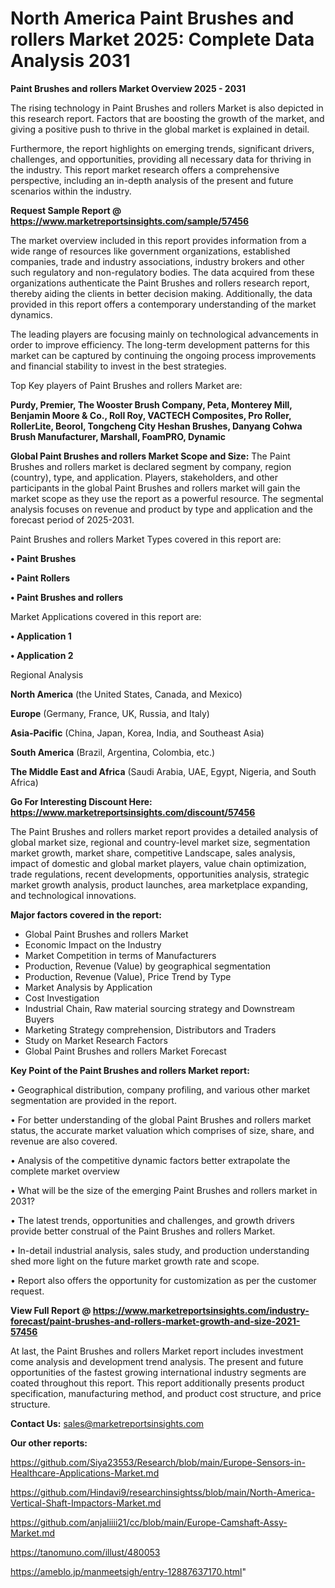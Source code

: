 # North America Paint Brushes and rollers Market 2025: Complete Data Analysis 2031

<Strong> Paint Brushes and rollers Market Overview 2025 - 2031</strong>

The rising technology in Paint Brushes and rollers Market is also depicted in this research report. Factors that are boosting the growth of the market, and giving a positive push to thrive in the global market is explained in detail.

Furthermore, the report highlights on emerging trends, significant drivers, challenges, and opportunities, providing all necessary data for thriving in the industry. This report market research offers a comprehensive perspective, including an in-depth analysis of the present and future scenarios within the industry.

<strong>Request Sample Report @ <a href=https://www.marketreportsinsights.com/sample/57456>https://www.marketreportsinsights.com/sample/57456</a></strong>

The market overview included in this report provides information from a wide range of resources like government organizations, established companies, trade and industry associations, industry brokers and other such regulatory and non-regulatory bodies. The data acquired from these organizations authenticate the Paint Brushes and rollers research report, thereby aiding the clients in better decision making. Additionally, the data provided in this report offers a contemporary understanding of the market dynamics.

The leading players are focusing mainly on technological advancements in order to improve efficiency. The long-term development patterns for this market can be captured by continuing the ongoing process improvements and financial stability to invest in the best strategies.

Top Key players of Paint Brushes and rollers Market are:

<strong>Purdy, Premier, The Wooster Brush Company, Peta, Monterey Mill, Benjamin Moore & Co., Roll Roy, VACTECH Composites, Pro Roller, RollerLite, Beorol, Tongcheng City Heshan Brushes, Danyang Cohwa Brush Manufacturer, Marshall, FoamPRO, Dynamic</strong>

<strong><b>Global Paint Brushes and rollers Market Scope and Size:</b></strong>
The Paint Brushes and rollers market is declared segment by company, region (country), type, and application. Players, stakeholders, and other participants in the global Paint Brushes and rollers market will gain the market scope as they use the report as a powerful resource. The segmental analysis focuses on revenue and product by type and application and the forecast period of 2025-2031.

Paint Brushes and rollers Market Types covered in this report are:

<strong>• Paint Brushes

• Paint Rollers

• Paint Brushes and rollers</strong>

Market Applications covered in this report are:

<strong>• Application 1

• Application 2</strong> 

Regional Analysis

<strong>North America</strong> (the United States, Canada, and Mexico)

<strong>Europe</strong> (Germany, France, UK, Russia, and Italy)

<strong>Asia-Pacific</strong> (China, Japan, Korea, India, and Southeast Asia)

<strong>South America</strong> (Brazil, Argentina, Colombia, etc.)

<strong>The Middle East and Africa</strong> (Saudi Arabia, UAE, Egypt, Nigeria, and South Africa)

<strong>Go For Interesting Discount Here: <a href=https://www.marketreportsinsights.com/discount/57456>https://www.marketreportsinsights.com/discount/57456</a></strong>

The Paint Brushes and rollers market report provides a detailed analysis of global market size, regional and country-level market size, segmentation market growth, market share, competitive Landscape, sales analysis, impact of domestic and global market players, value chain optimization, trade regulations, recent developments, opportunities analysis, strategic market growth analysis, product launches, area marketplace expanding, and technological innovations.

<strong><b>Major factors covered in the report:</b></strong>
<ul>
  <li>Global Paint Brushes and rollers Market </li>
  <li>Economic Impact on the Industry</li>
  <li>Market Competition in terms of Manufacturers</li>
  <li>Production, Revenue (Value) by geographical segmentation</li>
  <li>Production, Revenue (Value), Price Trend by Type</li>
  <li>Market Analysis by Application</li>
  <li>Cost Investigation</li>
  <li>Industrial Chain, Raw material sourcing strategy and Downstream Buyers</li>
  <li>Marketing Strategy comprehension, Distributors and Traders</li>
  <li>Study on Market Research Factors</li>
  <li>Global Paint Brushes and rollers Market Forecast</li>
</ul>

<strong><b>Key Point of the Paint Brushes and rollers Market report:</b></strong>

• Geographical distribution, company profiling, and various other market segmentation are provided in the report.

• For better understanding of the global Paint Brushes and rollers market status, the accurate market valuation which comprises of size, share, and revenue are also covered.

• Analysis of the competitive dynamic factors better extrapolate the complete market overview

• What will be the size of the emerging Paint Brushes and rollers market in 2031?

• The latest trends, opportunities and challenges, and growth drivers provide better construal of the Paint Brushes and rollers Market.

• In-detail industrial analysis, sales study, and production understanding shed more light on the future market growth rate and scope.

• Report also offers the opportunity for customization as per the customer request.

<strong><b>View Full Report @ <a href=https://www.marketreportsinsights.com/industry-forecast/paint-brushes-and-rollers-market-growth-and-size-2021-57456>https://www.marketreportsinsights.com/industry-forecast/paint-brushes-and-rollers-market-growth-and-size-2021-57456</a></b></strong>


At last, the Paint Brushes and rollers Market report includes investment come analysis and development trend analysis. The present and future opportunities of the fastest growing international industry segments are coated throughout this report. This report additionally presents product specification, manufacturing method, and product cost structure, and price structure.

<strong>Contact Us:</strong>
sales@marketreportsinsights.com

<strong>Our other reports:</strong>

<a href=https://github.com/Siya23553/Research/blob/main/Europe-Sensors-in-Healthcare-Applications-Market.md>https://github.com/Siya23553/Research/blob/main/Europe-Sensors-in-Healthcare-Applications-Market.md</a>

<a href=https://github.com/Hindavi9/researchinsightss/blob/main/North-America-Vertical-Shaft-Impactors-Market.md>https://github.com/Hindavi9/researchinsightss/blob/main/North-America-Vertical-Shaft-Impactors-Market.md</a>

<a href=https://github.com/anjaliiii21/cc/blob/main/Europe-Camshaft-Assy-Market.md>https://github.com/anjaliiii21/cc/blob/main/Europe-Camshaft-Assy-Market.md</a>

<a href=https://tanomuno.com/illust/480053>https://tanomuno.com/illust/480053</a>

<a href=https://ameblo.jp/manmeetsigh/entry-12887637170.html>https://ameblo.jp/manmeetsigh/entry-12887637170.html</a>"
